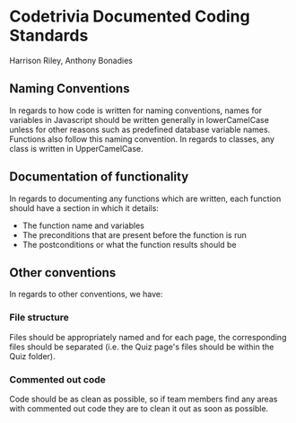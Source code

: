 # Codetrivia Documented Coding Standards

Harrison Riley, Anthony Bonadies

## Naming Conventions

In regards to how code is written for naming conventions,
names for variables in Javascript should be written generally
in lowerCamelCase unless for other reasons such as predefined 
database variable names. Functions also follow this naming convention.
In regards to classes, any class is written in UpperCamelCase.

## Documentation of functionality

In regards to documenting any functions which are written, each
function should have a section in which it details:
- The function name and variables
- The preconditions that are present before the function is run
- The postconditions or what the function results should be 

## Other conventions

In regards to other conventions, we have:

### File structure

Files should be appropriately named and for each page, the corresponding
files should be separated (i.e. the Quiz page's files should be within the
Quiz folder).

### Commented out code

Code should be as clean as possible, so if team members find any areas with
commented out code they are to clean it out as soon as possible.